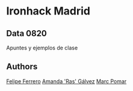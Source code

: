 # Ironhack Madrid
## Data 0820

Apuntes y ejemplos de clase

## Authors
[Felipe Ferrero](https://github.com/ferrero-felipe)
[Amanda 'Ras' Gálvez](https://github.com/agalvezcorell)
[Marc Pomar](https://github.com/boyander)